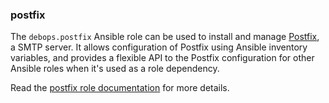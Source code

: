 ### postfix

The `debops.postfix` Ansible role can be used to install and manage
[Postfix](https://en.wikipedia.org/wiki/Postfix_%28software%29), a SMTP
server. It allows configuration of Postfix using Ansible inventory
variables, and provides a flexible API to the Postfix configuration for
other Ansible roles when it's used as a role dependency.

Read the [postfix role documentation](https://docs.debops.org/en/stable-3.2/ansible/roles/postfix/) for more details.
